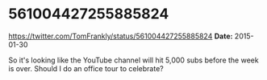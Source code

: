 # 561004427255885824
https://twitter.com/TomFrankly/status/561004427255885824
**Date:** 2015-01-30

So it's looking like the YouTube channel will hit 5,000 subs before the week is over. Should I do an office tour to celebrate?
